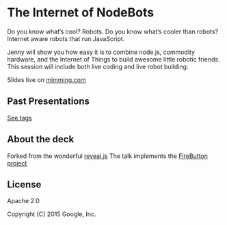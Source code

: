 # The Internet of NodeBots

Do you know what’s cool? Robots. Do you know what’s cooler than robots? Internet aware robots that run JavaScript. 

Jenny will show you how easy it is to combine node.js, commodity hardware, and the Internet of Things to build awesome little robotic friends. This session will include both live coding and live robot building.

Slides live on [mimming.com](https://mimming.com/presos/internet-of-nodebots/)

## Past Presentations
[See tags](https://github.com/mimming/internet-of-nodebots/releases)

## About the deck

Forked from the wonderful [reveal.js](https://github.com/hakimel/reveal.js)
The talk implements the [FireButton project](https://github.com/mimming/firebutton)

## License

Apache 2.0

Copyright (C) 2015 Google, Inc.
